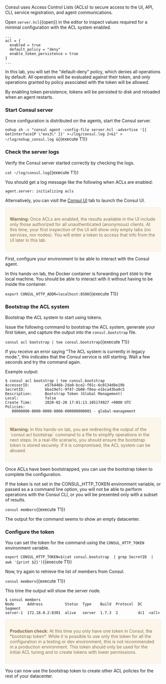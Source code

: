 Consul uses Access Control Lists (ACLs) to secure access to the UI, API, CLI,
service registration, and agent communications.

Open `server.hcl`{{open}} in the editor to inspect values required
for a minimal configuration with the ACL system enabled.

```
...
acl = {
  enabled = true
  default_policy = "deny"
  enable_token_persistence = true
}
...
```

In this lab, you will set the "default-deny" policy, which
denies all operations by default. All operations will be evaluated
against their token, and only operations granted by policy associated
with the token will be allowed.

By enabling token persistence, tokens will be persisted to disk and
reloaded when an agent restarts.

### Start Consul server

Once configuration is distributed on the agents, start the Consul server.

`nohup sh -c "consul agent -config-file server.hcl -advertise '{{ GetInterfaceIP \"ens3\" }}' >~/log/consul.log 2>&1" > ~/log/nohup_consul.log &`{{execute T1}}

### Check the server logs

Verify the Consul server started correctly by checking the logs.

`cat ~/log/consul.log`{{execute T1}}

You should get a log message like the following when ACLs are enabled:

`agent.server: initializing acls`

Alternatively, you can visit the [Consul UI](https://[[HOST_SUBDOMAIN]]-8500-[[KATACODA_HOST]].environments.katacoda.com/ui) tab to launch the Consul UI.

<div style="background-color:#fcf6ea; color:#866d42; border:1px solid #f8ebcf; padding:1em; border-radius:3px;">
  <p><strong>Warning: </strong>
  Once ACLs are enabled, the results available in the UI include only those authorized for all unauthenticated (anonymous) clients. At this time, your first inspection of the UI will show only empty tabs (no services, nor nodes). You will enter a token to access that info from the UI later in this lab.
</p></div>

First, configure your environment to be able to interact with the Consul agent.

In this hands-on lab, the Docker container is forwarding port `8500` to the local
machine. You should be able to interact with it without having to be inside the container.

`export CONSUL_HTTP_ADDR=localhost:8500`{{execute T1}}

### Bootstrap the ACL system

Bootstrap the ACL system to start using tokens.

Issue the following command to bootstrap the ACL system, generate your first token,
and capture the output into the `consul.bootstrap` file.

`consul acl bootstrap | tee consul.bootstrap`{{execute T1}}

If you receive an error saying "The ACL system is currently in legacy mode.", this
indicates that the Consul service is still starting. Wait a few seconds and try the
command again.

Example output:

```
$ consul acl bootstrap | tee consul.bootstrap
AccessorID:       e57b446b-2da0-bce2-f01c-6c0134d8e19b
SecretID:         bba19e7c-9f47-2b08-f0ea-e1bca43ba9c5
Description:      Bootstrap Token (Global Management)
Local:            false
Create Time:      2020-02-20 17:01:13.105174927 +0000 UTC
Policies:
   00000000-0000-0000-0000-000000000001 - global-management
```

<div style="background-color:#fcf6ea; color:#866d42; border:1px solid #f8ebcf; padding:1em; border-radius:3px;">
  <p><strong>Warning: </strong>
  In this hands-on lab, you are redirecting the output of the `consul acl bootstrap` command to a file to simplify operations in the next steps. In a real-life scenario, you should ensure the bootstrap token is stored securely. If it is compromised, the ACL system can be abused.
</p></div>

Once ACLs have been bootstrapped, you can use the bootstrap token
to complete the configuration.

If the token is not set in the CONSUL_HTTP_TOKEN environment variable,
or passed as a a command line option, you will not be able to perform
operations with the Consul CLI, or you will be presented only with a subset
of results.

`consul members`{{execute T1}}

The output for the command seems to show an empty datacenter.

### Configure the token

You can set the token for the command using the `CONSUL_HTTP_TOKEN`
environment variable.

`export CONSUL_HTTP_TOKEN=$(cat consul.bootstrap  | grep SecretID  | awk '{print $2}')`{{execute T1}}

Now, try again to retrieve the list of members from Consul.

`consul members`{{execute T1}}

This time the output will show the server node.

```plaintext
$ consul members
Node      Address          Status  Type    Build  Protocol  DC   Segment
server-1  172.18.0.2:8301  alive   server  1.7.3  2         dc1  <all>
```

<div style="background-color:#fcf6ea; color:#866d42; border:1px solid #f8ebcf; padding:1em; border-radius:3px;">
  <p><strong>Production check: </strong>
  At this time you only have one token in Consul, the *bootstrap token*. While it is possible to use only this token for all the configuration in a testing or dev environment, this is not recommended in a production environment. This token should only be used for the initial ACL tuning and to create tokens with lower permissions.
</p></div>

You can now use the bootstrap token to create other ACL policies
for the rest of your datacenter.
